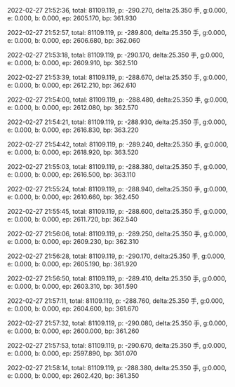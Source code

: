 2022-02-27 21:52:36, total: 81109.119, p: -290.270, delta:25.350 手, g:0.000, e: 0.000, b: 0.000, ep: 2605.170, bp: 361.930

2022-02-27 21:52:57, total: 81109.119, p: -289.800, delta:25.350 手, g:0.000, e: 0.000, b: 0.000, ep: 2606.680, bp: 362.060

2022-02-27 21:53:18, total: 81109.119, p: -290.170, delta:25.350 手, g:0.000, e: 0.000, b: 0.000, ep: 2609.910, bp: 362.510

2022-02-27 21:53:39, total: 81109.119, p: -288.670, delta:25.350 手, g:0.000, e: 0.000, b: 0.000, ep: 2612.210, bp: 362.610

2022-02-27 21:54:00, total: 81109.119, p: -288.480, delta:25.350 手, g:0.000, e: 0.000, b: 0.000, ep: 2612.080, bp: 362.570

2022-02-27 21:54:21, total: 81109.119, p: -288.930, delta:25.350 手, g:0.000, e: 0.000, b: 0.000, ep: 2616.830, bp: 363.220

2022-02-27 21:54:42, total: 81109.119, p: -289.240, delta:25.350 手, g:0.000, e: 0.000, b: 0.000, ep: 2618.920, bp: 363.520

2022-02-27 21:55:03, total: 81109.119, p: -288.380, delta:25.350 手, g:0.000, e: 0.000, b: 0.000, ep: 2616.500, bp: 363.110

2022-02-27 21:55:24, total: 81109.119, p: -288.940, delta:25.350 手, g:0.000, e: 0.000, b: 0.000, ep: 2610.660, bp: 362.450

2022-02-27 21:55:45, total: 81109.119, p: -288.600, delta:25.350 手, g:0.000, e: 0.000, b: 0.000, ep: 2611.720, bp: 362.540

2022-02-27 21:56:06, total: 81109.119, p: -289.250, delta:25.350 手, g:0.000, e: 0.000, b: 0.000, ep: 2609.230, bp: 362.310

2022-02-27 21:56:28, total: 81109.119, p: -290.170, delta:25.350 手, g:0.000, e: 0.000, b: 0.000, ep: 2605.190, bp: 361.920

2022-02-27 21:56:50, total: 81109.119, p: -289.410, delta:25.350 手, g:0.000, e: 0.000, b: 0.000, ep: 2603.310, bp: 361.590

2022-02-27 21:57:11, total: 81109.119, p: -288.760, delta:25.350 手, g:0.000, e: 0.000, b: 0.000, ep: 2604.600, bp: 361.670

2022-02-27 21:57:32, total: 81109.119, p: -290.080, delta:25.350 手, g:0.000, e: 0.000, b: 0.000, ep: 2600.000, bp: 361.260

2022-02-27 21:57:53, total: 81109.119, p: -290.670, delta:25.350 手, g:0.000, e: 0.000, b: 0.000, ep: 2597.890, bp: 361.070

2022-02-27 21:58:14, total: 81109.119, p: -288.380, delta:25.350 手, g:0.000, e: 0.000, b: 0.000, ep: 2602.420, bp: 361.350
